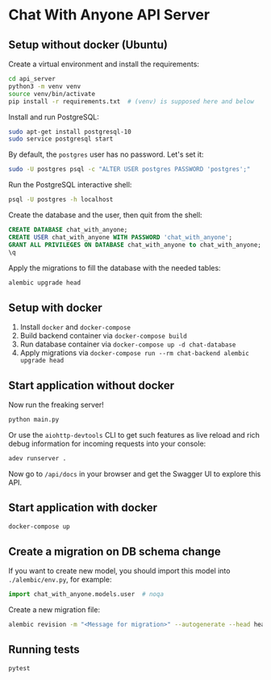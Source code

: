 # Chat With Anyone API Server

## Setup without docker (Ubuntu)

Create a virtual environment and install the requirements:

```bash
cd api_server
python3 -m venv venv
source venv/bin/activate
pip install -r requirements.txt  # (venv) is supposed here and below
```

Install and run PostgreSQL:

```bash
sudo apt-get install postgresql-10
sudo service postgresql start
```

By default, the `postgres` user has no password. Let's set it:

```bash
sudo -U postgres psql -c "ALTER USER postgres PASSWORD 'postgres';"
```

Run the PostgreSQL interactive shell:

```bash
psql -U postgres -h localhost
```

Create the database and the user, then quit from the shell:

```sql
CREATE DATABASE chat_with_anyone;
CREATE USER chat_with_anyone WITH PASSWORD 'chat_with_anyone';
GRANT ALL PRIVILEGES ON DATABASE chat_with_anyone to chat_with_anyone;
\q
```

Apply the migrations to fill the database with the needed tables:

```bash
alembic upgrade head
```

## Setup with docker

1. Install `docker` and `docker-compose`
1. Build backend container via `docker-compose build`
1. Run database container via `docker-compose up -d chat-database`
1. Apply migrations via `docker-compose run --rm chat-backend alembic upgrade head`

## Start application without docker

Now run the freaking server!

```bash
python main.py
```

Or use the `aiohttp-devtools` CLI to get such features as live reload
and rich debug information for incoming requests into your console:

```bash
adev runserver .
```

Now go to `/api/docs` in your browser and get the Swagger UI to
explore this API.

## Start application with docker

```bash
docker-compose up
```

## Create a migration on DB schema change

If you want to create new model, you should import this model into `./alembic/env.py`, for example:

```python
import chat_with_anyone.models.user  # noqa
```

Create a new migration file:

```bash
alembic revision -m "<Message for migration>" --autogenerate --head head
```

## Running tests

```bash
pytest
```
